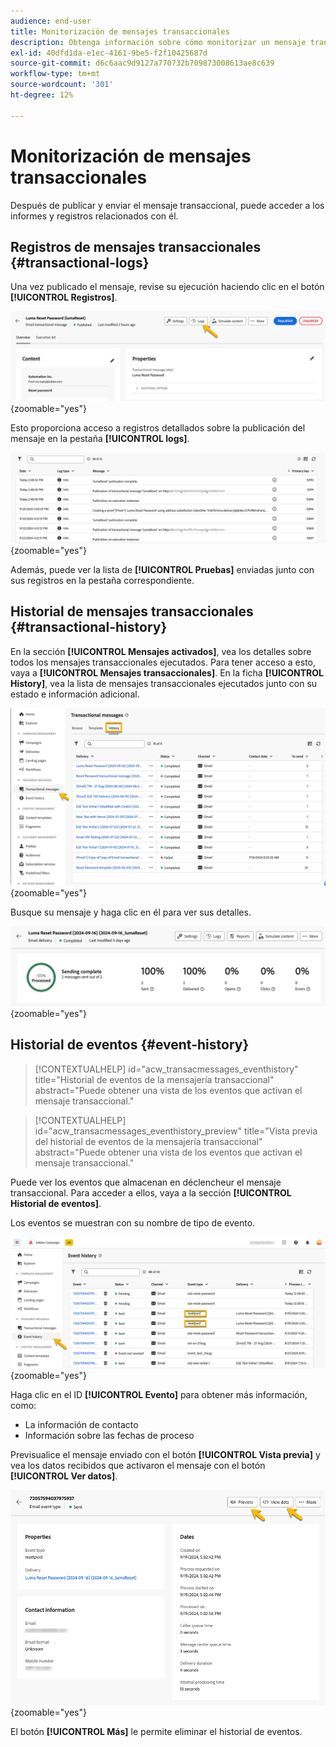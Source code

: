 ```yaml
---
audience: end-user
title: Monitorización de mensajes transaccionales
description: Obtenga información sobre cómo monitorizar un mensaje transaccional en la interfaz de usuario web de Campaign
exl-id: 40dfd1da-e1ec-4161-9be5-f2f10425687d
source-git-commit: d6c6aac9d9127a770732b709873008613ae8c639
workflow-type: tm+mt
source-wordcount: '301'
ht-degree: 12%

---
```


# Monitorización de mensajes transaccionales

Después de publicar y enviar el mensaje transaccional, puede acceder a los informes y registros relacionados con él.

## Registros de mensajes transaccionales {#transactional-logs}

Una vez publicado el mensaje, revise su ejecución haciendo clic en el botón **[!UICONTROL Registros]**.

![Captura de pantalla que muestra el botón Registros en la interfaz de mensajes transaccionales.](assets/transactional-logs.png){zoomable="yes"}

Esto proporciona acceso a registros detallados sobre la publicación del mensaje en la pestaña **[!UICONTROL logs]**.

![Captura de pantalla que muestra la lista de registros detallada en la pestaña de registros.](assets/transactional-logslist.png){zoomable="yes"}

Además, puede ver la lista de **[!UICONTROL Pruebas]** enviadas junto con sus registros en la pestaña correspondiente.

## Historial de mensajes transaccionales {#transactional-history}

En la sección **[!UICONTROL Mensajes activados]**, vea los detalles sobre todos los mensajes transaccionales ejecutados. Para tener acceso a esto, vaya a **[!UICONTROL Mensajes transaccionales]**. En la ficha **[!UICONTROL History]**, vea la lista de mensajes transaccionales ejecutados junto con su estado e información adicional.

![Captura de pantalla que muestra la ficha de historial con una lista de mensajes transaccionales ejecutados.](assets/transactional-history.png){zoomable="yes"}

Busque su mensaje y haga clic en él para ver sus detalles.

![Captura de pantalla que muestra los informes detallados de un mensaje transaccional seleccionado.](assets/transactional-reporting.png){zoomable="yes"}

## Historial de eventos {#event-history}

>[!CONTEXTUALHELP]
>id="acw_transacmessages_eventhistory"
>title="Historial de eventos de la mensajería transaccional"
>abstract="Puede obtener una vista de los eventos que activan el mensaje transaccional."

>[!CONTEXTUALHELP]
>id="acw_transacmessages_eventhistory_preview"
>title="Vista previa del historial de eventos de la mensajería transaccional"
>abstract="Puede obtener una vista de los eventos que activan el mensaje transaccional."

Puede ver los eventos que almacenan en déclencheur el mensaje transaccional. Para acceder a ellos, vaya a la sección **[!UICONTROL Historial de eventos]**.

Los eventos se muestran con su nombre de tipo de evento.

![Captura de pantalla que muestra la sección del historial de eventos con nombres de tipo de evento.](assets/event-history.png){zoomable="yes"}

Haga clic en el ID **[!UICONTROL Evento]** para obtener más información, como:

* La información de contacto
* Información sobre las fechas de proceso

Previsualice el mensaje enviado con el botón **[!UICONTROL Vista previa]** y vea los datos recibidos que activaron el mensaje con el botón **[!UICONTROL Ver datos]**.

![Captura de pantalla que muestra información detallada del evento, incluidas las opciones de vista previa y visualización de datos.](assets/event-details.png){zoomable="yes"}

El botón **[!UICONTROL Más]** le permite eliminar el historial de eventos.
